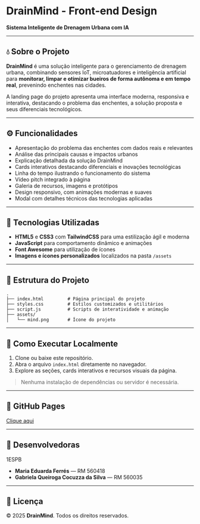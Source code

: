 # DrainMind - Front-end Design

**Sistema Inteligente de Drenagem Urbana com IA**

---

## 💧 Sobre o Projeto

**DrainMind** é uma solução inteligente para o gerenciamento de drenagem urbana, combinando sensores IoT, microatuadores e inteligência artificial para **monitorar, limpar e otimizar bueiros de forma autônoma e em tempo real**, prevenindo enchentes nas cidades.

A landing page do projeto apresenta uma interface moderna, responsiva e interativa, destacando o problema das enchentes, a solução proposta e seus diferenciais tecnológicos.

---

## ⚙️ Funcionalidades

- Apresentação do problema das enchentes com dados reais e relevantes  
- Análise das principais causas e impactos urbanos  
- Explicação detalhada da solução DrainMind  
- Cards interativos destacando diferenciais e inovações tecnológicas  
- Linha do tempo ilustrando o funcionamento do sistema  
- Vídeo pitch integrado à página  
- Galeria de recursos, imagens e protótipos  
- Design responsivo, com animações modernas e suaves  
- Modal com detalhes técnicos das tecnologias aplicadas  

---

## 🧪 Tecnologias Utilizadas

- **HTML5** e **CSS3** com **TailwindCSS** para uma estilização ágil e moderna  
- **JavaScript** para comportamento dinâmico e animações  
- **Font Awesome** para utilização de ícones  
- **Imagens e ícones personalizados** localizados na pasta `/assets`  

---

## 📁 Estrutura do Projeto

```
.
├── index.html         # Página principal do projeto
├── styles.css         # Estilos customizados e utilitários
├── script.js          # Scripts de interatividade e animação
├── assets/
│   └── mind.png       # Ícone do projeto
```

---

## 🚀 Como Executar Localmente

1. Clone ou baixe este repositório.
2. Abra o arquivo `index.html` diretamente no navegador.
3. Explore as seções, cards interativos e recursos visuais da página.

> Nenhuma instalação de dependências ou servidor é necessária.

---

## 💌 GitHub Pages

[Clique aqui](https://dudaferres.github.io/drainmind_frontend/)

---

## 👥 Desenvolvedoras

1ESPB

- **Maria Eduarda Ferrés** — RM 560418  
- **Gabriela Queiroga Cocuzza da Silva** — RM 560035  

---

## 📄 Licença

© 2025 **DrainMind**. Todos os direitos reservados.
